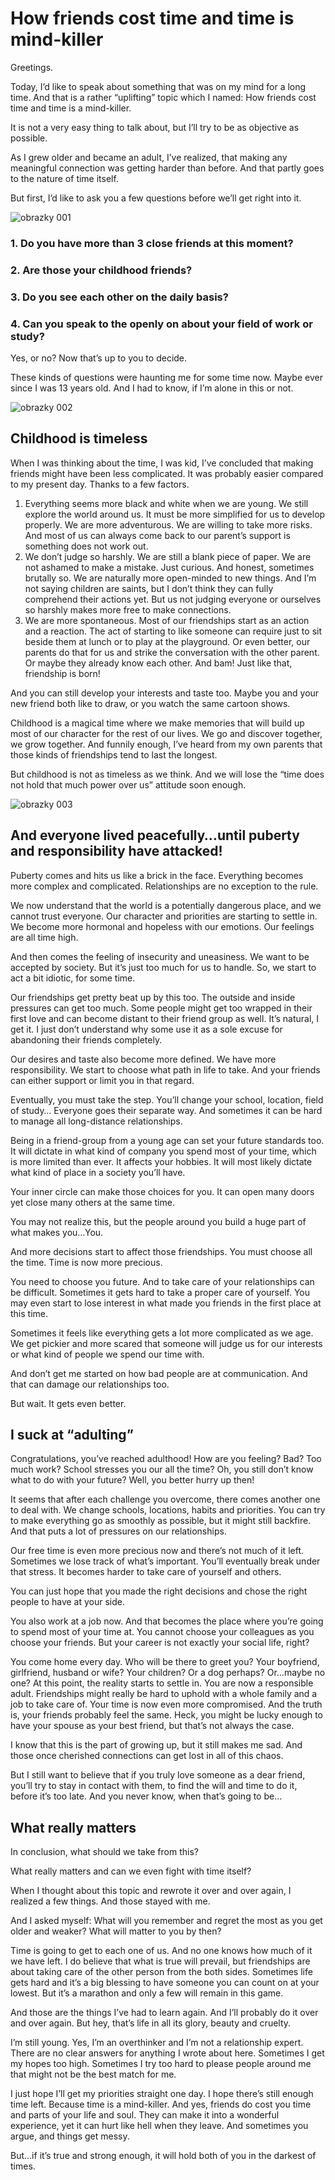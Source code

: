 # How friends cost time and time is mind-killer 

Greetings. 

Today, I’d like to speak about something that was on my mind for a long time. And that is a rather “uplifting” topic which I named: How friends cost time and time is a mind-killer. 

It is not a very easy thing to talk about, but I’ll try to be as objective as possible. 

As I grew older and became an adult, I’ve realized, that making any meaningful connection was getting harder than before. And that partly goes to the nature of time itself.

But first, I’d like to ask you a few questions before we’ll get right into it. 

![obrazky 001](https://github.com/NatNight99/english-for-designers/assets/129601977/b6ad20c3-c5fd-48d0-864e-c2c498c93701)


### 1.	Do you have more than 3 close friends at this moment?
### 2.	Are those your childhood friends?
### 3.	Do you see each other on the daily basis?
### 4.	Can you speak to the openly on about your field of work or study? 


Yes, or no? Now that’s up to you to decide. 

These kinds of questions were haunting me for some time now. Maybe ever since I was 13 years old. And I had to know, if I’m alone in this or not. 

![obrazky 002](https://github.com/NatNight99/english-for-designers/assets/129601977/9590051b-f07e-447d-a28a-800a9522045e)

## Childhood is timeless 

When I was thinking about the time, I was kid, I’ve concluded that making friends might have been less complicated. It was probably easier compared to my present day. Thanks to a few factors. 

1.	Everything seems more black and white when we are young. We still explore the world around us. It must be more simplified for us to develop properly. We are more adventurous. We are willing to take more risks. And most of us can always come back to our parent’s support is something does not work out.
2.	We don’t judge so harshly. We are still a blank piece of paper. We are not ashamed to make a mistake. Just curious. And honest, sometimes brutally so. We are naturally more open-minded to new things. And I’m not saying children are saints, but I don’t think they can fully comprehend their actions yet. But us not judging everyone or ourselves so harshly makes more free to make connections. 
3.	We are more spontaneous. Most of our friendships start as an action and a reaction. The act of starting to like someone can require just to sit beside them at lunch or to play at the playground. Or even better, our parents do that for us and strike the conversation with the other parent. Or maybe they already know each other. And bam! Just like that, friendship is born! 

And you can still develop your interests and taste too. Maybe you and your new friend both like to draw, or you watch the same cartoon shows. 

Childhood is a magical time where we make memories that will build up most of our character for the rest of our lives. We go and discover together, we grow together. And funnily enough, I’ve heard from my own parents that those kinds of friendships tend to last the longest. 

But childhood is not as timeless as we think. And we will lose the “time does not hold that much power over us” attitude soon enough.

![obrazky 003](https://github.com/NatNight99/english-for-designers/assets/129601977/362c9fd0-8a61-40c9-bbd4-7357f4b1e101)

## And everyone lived peacefully…until puberty and responsibility have attacked! 

Puberty comes and hits us like a brick in the face. Everything becomes more complex and complicated. Relationships are no exception to the rule. 

We now understand that the world is a potentially dangerous place, and we cannot trust everyone. Our character and priorities are starting to settle in. We become more hormonal and hopeless with our emotions. Our feelings are all time high. 

And then comes the feeling of insecurity and uneasiness. We want to be accepted by society. But it’s just too much for us to handle. So, we start to act a bit idiotic, for some time. 

Our friendships get pretty beat up by this too. The outside and inside pressures can get too much. Some people might get too wrapped in their first love and can become distant to their friend group as well. It’s natural, I get it. I just don’t understand why some use it as a sole excuse for abandoning their friends completely. 

Our desires and taste also become more defined. We have more responsibility. We start to choose what path in life to take. And your friends can either support or limit you in that regard. 

Eventually, you must take the step. You’ll change your school, location, field of study… Everyone goes their separate way. And sometimes it can be hard to manage all long-distance relationships. 

Being in a friend-group from a young age can set your future standards too. It will dictate in what kind of company you spend most of your time, which is more limited than ever. It affects your hobbies. It will most likely dictate what kind of place in a society you’ll have. 

Your inner circle can make those choices for you. It can open many doors yet close many others at the same time. 

You may not realize this, but the people around you build a huge part of what makes you…You. 

And more decisions start to affect those friendships. You must choose all the time. Time is now more precious. 

You need to choose you future. And to take care of your relationships can be difficult. Sometimes it gets hard to take a proper care of yourself. You may even start to lose interest in what made you friends in the first place at this time. 

Sometimes it feels like everything gets a lot more complicated as we age. We get pickier and more scared that someone will judge us for our interests or what kind of people we spend our time with. 

And don’t get me started on how bad people are at communication. And that can damage our relationships too. 

But wait. It gets even better. 



## I suck at “adulting”  

Congratulations, you’ve reached adulthood! How are you feeling? Bad? Too much work? School stresses you our all the time? Oh, you still don’t know what to do with your future? Well, you better hurry up then! 

It seems that after each challenge you overcome, there comes another one to deal with. We change schools, locations, habits and priorities. You can try to make everything go as smoothly as possible, but it might still backfire. And that puts a lot of pressures on our relationships. 

Our free time is even more precious now and there’s not much of it left. Sometimes we lose track of what’s important. You’ll eventually break under that stress. It becomes harder to take care of yourself and others. 

You can just hope that you made the right decisions and chose the right people to have at your side. 

You also work at a job now. And that becomes the place where you’re going to spend most of your time at. You cannot choose your colleagues as you choose your friends. But your career is not exactly your social life, right? 

You come home every day. Who will be there to greet you? Your boyfriend, girlfriend, husband or wife? Your children? Or a dog perhaps? Or…maybe no one? At this point, the reality starts to settle in. You are now a responsible adult. Friendships might really be hard to uphold with a whole family and a job to take care of. Your time is now even more compromised. And the truth is, your friends probably feel the same. Heck, you might be lucky enough to have your spouse as your best friend, but that’s not always the case. 

I know that this is the part of growing up, but it still makes me sad. And those once cherished connections can get lost in all of this chaos. 

But I still want to believe that if you truly love someone as a dear friend, you’ll try to stay in contact with them, to find the will and time to do it, before it’s too late. And you never know, when that’s going to be… 



## What really matters

In conclusion, what should we take from this? 

What really matters and can we even fight with time itself? 

When I thought about this topic and rewrote it over and over again, I realized a few things. And those stayed with me. 

And I asked myself: What will you remember and regret the most as you get older and weaker? What will matter to you by then? 

Time is going to get to each one of us. And no one knows how much of it we have left. I do believe that what is true will prevail, but friendships are about taking care of the other person from the both sides. Sometimes life gets hard and it’s a big blessing to have someone you can count on at your lowest. But it’s a marathon and only a few will remain in this game. 

And those are the things I’ve had to learn again. And I’ll probably do it over and over again. But hey, that’s life in all its glory, beauty and cruelty. 

I’m still young. Yes, I’m an overthinker and I’m not a relationship expert. There are no clear answers for anything I wrote about here. Sometimes I get my hopes too high. Sometimes I try too hard to please people around me that might not be the best match for me. 

I just hope I’ll get my priorities straight one day. I hope there’s still enough time left. Because time is a mind-killer. And yes, friends do cost you time and parts of your life and soul. They can make it into a wonderful experience, yet it can hurt like hell when they leave. And sometimes you argue, and things get messy. 

But…if it’s true and strong enough, it will hold both of you in the darkest of times. 

